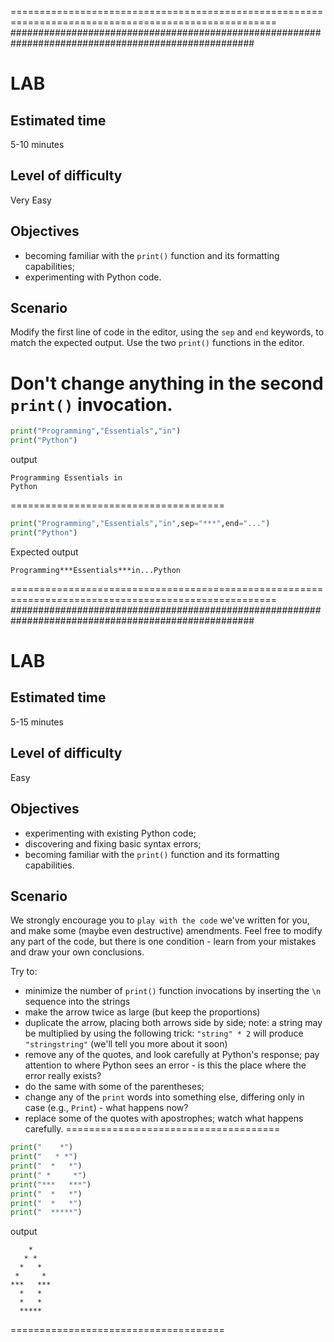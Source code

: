 ====================================================================================================
####################################################################################################
# LAB
## Estimated time
5-10 minutes

## Level of difficulty
Very Easy

## Objectives
  - becoming familiar with the `print()` function and its formatting capabilities;
  - experimenting with Python code.
## Scenario
Modify the first line of code in the editor, using the `sep` and `end` keywords, to match the expected output. Use the two `print()` functions in the editor.

Don't change anything in the second `print()` invocation.
=====================================
```py
print("Programming","Essentials","in")
print("Python")
```
output
```
Programming Essentials in
Python
```
=====================================
```py
print("Programming","Essentials","in",sep="***",end="...")
print("Python")
```
Expected output
```
Programming***Essentials***in...Python
```
====================================================================================================
####################################################################################################
# LAB
## Estimated time
5-15 minutes

## Level of difficulty
Easy

## Objectives
  - experimenting with existing Python code;
  - discovering and fixing basic syntax errors;
  - becoming familiar with the `print()` function and its formatting capabilities.

## Scenario
We strongly encourage you to `play with the code` we've written for you, and make some (maybe even destructive) amendments. Feel free to modify any part of the code, but there is one condition - learn from your mistakes and draw your own conclusions.

Try to:

  - minimize the number of `print()` function invocations by inserting the `\n` sequence into the strings
  - make the arrow twice as large (but keep the proportions)
  - duplicate the arrow, placing both arrows side by side; note: a string may be multiplied by using the following trick: `"string" * 2` will produce `"stringstring"` (we'll tell you more about it soon)
  - remove any of the quotes, and look carefully at Python's response; pay attention to where Python sees an error - is this the place where the error really exists?
  - do the same with some of the parentheses;
  - change any of the `print` words into something else, differing only in case (e.g., `Print`) - what happens now?
  - replace some of the quotes with apostrophes; watch what happens carefully.
=====================================
```py
print("    *")
print("   * *")
print("  *   *")
print(" *     *")
print("***   ***")
print("  *   *")
print("  *   *")
print("  *****")
```
output
```
    *
   * *
  *   *
 *     *
***   ***
  *   *
  *   *
  *****
```
=====================================